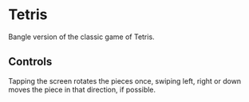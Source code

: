 # Tetris

Bangle version of the classic game of Tetris.

## Controls

Tapping the screen rotates the pieces once, swiping left, right or down moves the
piece in that direction, if possible.